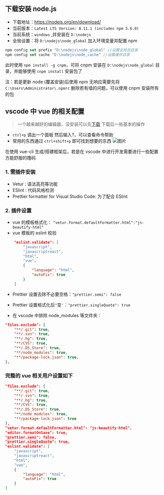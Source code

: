 ## 下载安装 node.js

* 下载地址：https://nodejs.org/en/download/
* 当前版本：`Latest LTS Version: 8.11.1 (includes npm 5.6.0)`
* 当前系统：`windows` ,并安装在 `D:\nodejs`
* 全局设置：将 `D:\nodejs\node_global` 加入环境变量并配置 npm

```js
npm config set prefix "D:\nodejs\node_global" //设置全局包目录
npm config set cache "D:\nodejs\node_cache" //设置缓存目录
```

此时使用 `npm install -g cnpm`，可将 cnpm 安装在 `D:\nodejs\node_global` 目录，并能够使用 `cnpm install` 安装包了

注：若是更新 node (覆盖安装)后使用 npm 无响应需要先将 `C:\Users\Administrator\.npmrc` 删除若有墙的问题，可以使用 cnpm 安装所有的包

## vscode 中 vue 的相关配置

> 一个越来越好的编辑器，没安装可以先[下载](https://code.visualstudio.com/)
> 下载后一些基本的操作

* `ctrl+p` 调出一个面板 然后输入?，可以查看命令帮助
* 常用的东西通过 `ctrl+shift+p` 即可找到想要的东西
  ![图片](https://dn-coding-net-production-pp.qbox.me/f2c36579-02c2-4b20-ad09-0aea0901ed4c.png)

在使用 vue-cli 生成/搭建框架后，若是在 vscode 中进行开发需要进行一些配置方能舒服的撸码

### 1. 需插件安装

* Vetur : 语法高亮等功能
* ESlint : 代码风格检测
* Prettier formatter for Visual Studio Code: 为了配合 ESlint

### 2. 插件设置

* vue 的模板格式化：
  `"vetur.format.defaultFormatter.html":"js-beautify-html"`
* vue 模板的 eslint 校验

```json
    "eslint.validate": [
        "javascript",
        "javascriptreact",
        "html",
        "vue",
        {
            "language": "html",
            "autoFix": true
        }
    ]
```

* Prettier 设置去除不必要空格：`"prettier.semi": false`
* Prettier 设置格式化后`"`变`'`：`"prettier.singleQuote": true`

* 在 vscode 中排除 node_modules 等文件夹：

```json
"files.exclude": {
    "**/.git": true,
    "**/.svn": true,
    "**/.hg": true,
    "**/CVS": true,
    "**/.DS_Store": true,
    "**/node_modules": true,
    "**/package-lock.json": true,
},
```

### 完整的 vue 相关用户设置如下

```json
"files.exclude": {
    "**/.git": true,
    "**/.svn": true,
    "**/.hg": true,
    "**/CVS": true,
    "**/.DS_Store": true,
    "**/node_modules": true,
    "**/package-lock.json": true
},
"vetur.format.defaultFormatter.html": "js-beautify-html",
"editor.formatOnSave": true,
"prettier.semi": false,
"prettier.singleQuote": true,
"eslint.validate": [
    "javascript",
    "javascriptreact",
    "html",
    "vue",
    {
        "language": "html",
        "autoFix": true
    }
]
```
